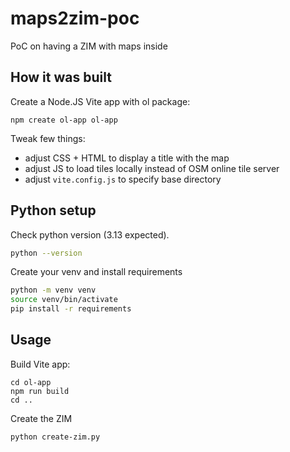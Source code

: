 # maps2zim-poc
PoC on having a ZIM with maps inside

## How it was built

Create a Node.JS Vite app with ol package:

```
npm create ol-app ol-app
```

Tweak few things:
- adjust CSS + HTML to display a title with the map
- adjust JS to load tiles locally instead of OSM online tile server
- adjust `vite.config.js` to specify base directory

## Python setup

Check python version (3.13 expected).

```bash
python --version
```

Create your venv and install requirements

```bash
python -m venv venv
source venv/bin/activate
pip install -r requirements
```

## Usage

Build Vite app:

```
cd ol-app
npm run build
cd ..
```

Create the ZIM

```bash
python create-zim.py
```